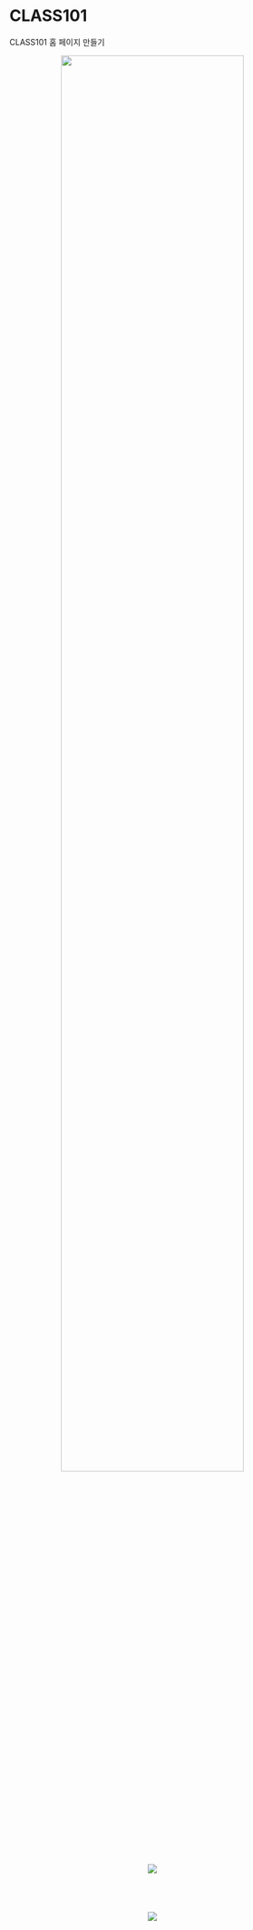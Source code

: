 # CLASS101
CLASS101 홈 페이지 만들기
<p align='center'>
  <img width='80%' src='https://user-images.githubusercontent.com/91243121/173186546-4bba5538-1dd1-40df-9335-af745d03a11c.jpg'>
  <br><br><br><br><br>
  <img src='https://user-images.githubusercontent.com/91243121/173022870-5c82a127-6dc7-46b0-b62d-331250842a5e.png'>
  <br><br><br><br><br>
  <img src='https://user-images.githubusercontent.com/91243121/173022898-92a22026-4c61-46c4-af78-e826501b5d8c.png'>
</p>

